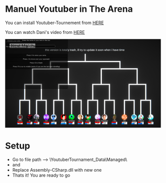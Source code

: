 # Manuel Youtuber in The Arena
You can install Youtuber-Tournement from [HERE](https://danidev.itch.io/youtuber-torunament)

You can watch Dani's video from [HERE](https://www.youtube.com/watch?v=KFHYHuyBxtY)

![Mod_Pic](https://github.com/erenbasulas/YoutuberFight-Mod/blob/master/pic/Screenshot.png?raw=true)

# Setup

* Go to file path --> \YoutuberTournament_Data\Managed\
* and
* Replace Assembly-CSharp.dll with new one
* Thats it! You are ready to go
